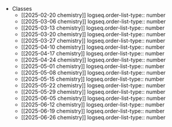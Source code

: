 - Classes
	- [[2025-02-20 chemistry]]
	  logseq.order-list-type:: number
	- [[2025-03-06 chemistry]]
	  logseq.order-list-type:: number
	- [[2025-03-13 chemistry]]
	  logseq.order-list-type:: number
	- [[2025-03-20 chemistry]]
	  logseq.order-list-type:: number
	- [[2025-03-27 chemistry]]
	  logseq.order-list-type:: number
	- [[2025-04-10 chemistry]]
	  logseq.order-list-type:: number
	- [[2025-04-17 chemistry]]
	  logseq.order-list-type:: number
	- [[2025-04-24 chemistry]]
	  logseq.order-list-type:: number
	- [[2025-05-01 chemistry]]
	  logseq.order-list-type:: number
	- [[2025-05-08 chemistry]]
	  logseq.order-list-type:: number
	- [[2025-05-15 chemistry]]
	  logseq.order-list-type:: number
	- [[2025-05-22 chemistry]]
	  logseq.order-list-type:: number
	- [[2025-05-29 chemistry]]
	  logseq.order-list-type:: number
	- [[2025-06-05 chemistry]]
	  logseq.order-list-type:: number
	- [[2025-06-12 chemistry]]
	  logseq.order-list-type:: number
	- [[2025-06-19 chemistry]]
	  logseq.order-list-type:: number
	- [[2025-06-26 chemistry]]
	  logseq.order-list-type:: number